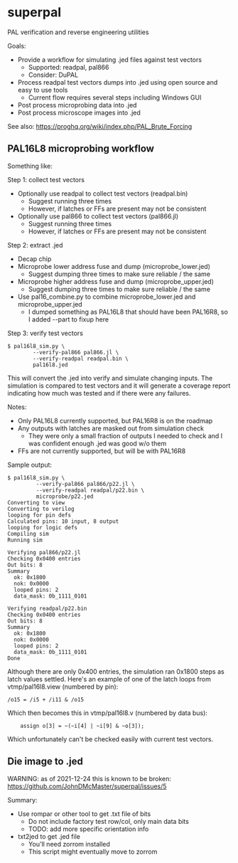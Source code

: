 # superpal
PAL verification and reverse engineering utilities

Goals:
  * Provide a workflow for simulating .jed files against test vectors
    * Supported: readpal, pal866
    * Consider: DuPAL
  * Process readpal test vectors dumps into .jed using open source and easy to use tools
    * Current flow requires several steps including Windows GUI
  * Post process microprobing data into .jed
  * Post process microscope images into .jed

See also: https://proghq.org/wiki/index.php/PAL_Brute_Forcing

## PAL16L8 microprobing workflow

Something like:

Step 1: collect test vectors
* Optionally use readpal to collect test vectors (readpal.bin)
  * Suggest running three times
  * However, if latches or FFs are present may not be consistent
* Optionally use pal866 to collect test vectors  (pal866.jl)
  * Suggest running three times
  * However, if latches or FFs are present may not be consistent

Step 2: extract .jed
* Decap chip
* Microprobe lower address fuse and dump (microprobe_lower.jed)
  * Suggest dumping three times to make sure reliable / the same
* Microprobe higher address fuse and dump (microprobe_upper.jed)
  * Suggest dumping three times to make sure reliable / the same
* Use pal16_combine.py to combine microprobe_lower.jed and microprobe_upper.jed
  * I dumped something as PAL16L8 that should have been PAL16R8, so I added --part to fixup here

Step 3: verify test vectors

```
$ pal16l8_sim.py \
        --verify-pal866 pal866.jl \
        --verify-readpal readpal.bin \
        pal16l8.jed
```

This will convert the .jed into verify and simulate changing inputs.
The simulation is compared to test vectors and it will generate a coverage report
indicating how much was tested and if there were any failures.

Notes:
* Only PAL16L8 currently supported, but PAL16R8 is on the roadmap
* Any outputs with latches are masked out from simulation check
  * They were only a small fraction of outputs I needed to check and I was confident enough .jed was good w/o them
* FFs are not currently supported, but will be with PAL16R8

Sample output:

```
$ pal16l8_sim.py \
         --verify-pal866 pal866/p22.jl \
         --verify-readpal readpal/p22.bin \
         microprobe/p22.jed
Converting to view
Converting to verilog
looping for pin defs
Calculated pins: 10 input, 8 output
looping for logic defs
Compiling sim
Running sim

Verifying pal866/p22.jl
Checking 0x0400 entries
Out bits: 8
Summary
  ok: 0x1800
  nok: 0x0000
  looped pins: 2
  data_mask: 0b_1111_0101

Verifying readpal/p22.bin
Checking 0x0400 entries
Out bits: 8
Summary
  ok: 0x1800
  nok: 0x0000
  looped pins: 2
  data_mask: 0b_1111_0101
Done
```

Although there are only 0x400 entries, the simulation ran 0x1800 steps as latch values settled.
Here's an example of one of the latch loops from vtmp/pal16l8.view (numbered by pin):

```
/o15 = /i5 + /i11 & /o15
```

Which then becomes this in vtmp/pal16l8.v (numbered by data bus):

```
    assign o[3] = ~(~i[4] | ~i[9] & ~o[3]);
```

Which unfortunately can't be checked easily with current test vectors.

## Die image to .jed

WARNING: as of 2021-12-24 this is known to be broken: https://github.com/JohnDMcMaster/superpal/issues/5

Summary:
* Use rompar or other tool to get .txt file of bits
  * Do not include factory test row/col, only main data bits
  * TODO: add more specific orientation info
* txt2jed to get .jed file
  * You'll need zorrom installed
  * This script might eventually move to zorrom
